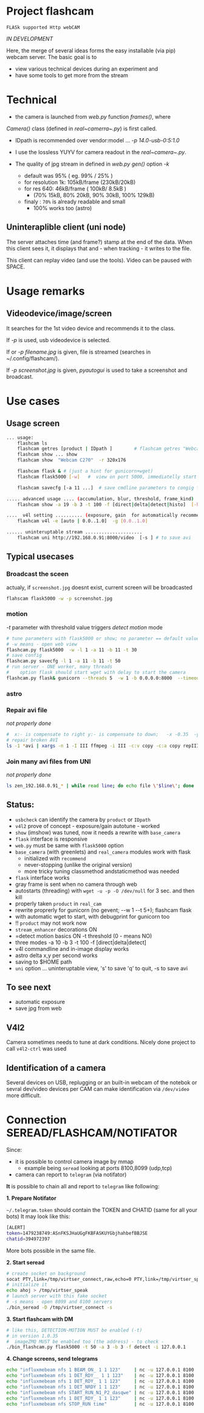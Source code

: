 Project flashcam
================

`FLASk supported Http webCAM`

*IN DEVELOPMENT*

Here, the merge of several ideas forms the easy installable (via pip)
webcam server. The basic goal is to

-   view various technical devices during an experiment and
-   have some tools to get more from the stream

Technical
=========

-   the camera is launched from *web.py* function *frames()*, where

*Camera()* class (defined in *real~camerra~.py*) is first called.

-   IDpath is recommended over vendor:model ... *-p 14.0-usb-0:5:1.0*

-   I use the lossless YUYV for camera readout in the *real~camera~.py*.
-   The quality of jpg stream in defined in *web.py* *gen()* option *-k*
    -   default was 95% ( eg. 99% / 25% )
    -   for resolution 1k: 105kB/frame (230kB/20kB)
    -   for res 640: 46kB/frame ( 100kB/ 8.5kB )
        -   (70% 15kB, 80% 20kB, 90% 30kB, 100% 129kB)
    -   finaly : `70%` is already readable and small
        -   100% works too (astro)

Uninteraplible client (uni node)
--------------------------------

The server attaches time (and frame?) stamp at the end of the data. When
this client sees it, it displays that and - when tracking - it writes to
the file.

This client can replay video (and use the tools). Video can be paused
with SPACE.

Usage remarks
=============

Videodevice/image/screen
------------------------

It searches for the 1st video device and recommends it to the class.

If *-p* is used, usb videodevice is selected.

If or *-p filename.jpg* is given, file is streamed (searches in
\~/.config/flashcam/).

If *-p screenshot.jpg* is given, *pyautogui* is used to take a
screenshot and broadcast.

Use cases
=========

Usage screen
------------

``` {.bash org-language="sh"}
... usage:
    flashcam ls
    flashcam getres [product | IDpath ]        # flashcam getres "Webcam C270"
    flashcam show ... show
    flashcam show  "Webcam C270"  -r 320x176

    flashcam flask & # (just a hint for gunicorn+wget)
    flashcam flask5000 [-w]   #  view on port 5000, immediatelly start browser tab

    flashcam savecfg [-a 11 ...]  # save cmdline parameters to congig for flask/gunicorn

..... advanced usage .... (accumulation, blur, threshold, frame_kind)
    flashcam show -a 19 -b 3 -t 100 -f [direct|delta|detect|histo]  [-h]  [-l 3600]

....  v4l setting .......... (exposure, gain  for automatically recommended video)
    flashcam v4l -e [auto | 0.0..1.0]  -g [0.0..1.0]

...... uninteruptable stream .....................
    flashcam uni http://192.168.0.91:8000/video  [-s ] # to save avi

```

Typical usecases
----------------

### Broadcast the sceen

actualy, if `screenshot.jpg` doesnt exist, current screen will be
broadcasted

``` {.bash org-language="sh"}
flahscam flask5000 -w -p screenshot.jpg
```

### motion

*-t* parameter with threshold value triggers *detect motion* mode

``` {.bash org-language="sh"}
# tune parameters with flask5000 or show; no parameter == default value
# -w means - open web view
flashcam.py flask5000  -w -l 1 -a 11 -b 11 -t 30
# save config
flashcam.py savecfg -l 1 -a 11 -b 11 -t 50
# run server - ONE worker, many threads
#    option flask should start wget with delay to start the camera
flashcam.py flask& gunicorn --threads 5  -w 1 -b 0.0.0.0:8000  --timeout 15 web:app
```

### astro

### Repair avi file

*not properly done*

``` {.bash org-language="sh"}
#  x:- is compensate to right y:- is compensate to down;   -x -0.35  -y -0.015
# repair broken AVI
ls -1 *avi | xargs -n 1 -I III ffmpeg -i III -c:v copy -c:a copy repIII
```

### Join many avi files from UNI

*not properly done*

``` {.bash org-language="sh"}
ls zen_192.168.0.91_* | while read line; do echo file \'$line\'; done | ffmpeg -protocol_whitelist file,pipe -f concat -i - -c copy output.avi

```

Status:
-------

-   `usbcheck` can identify the camera by `product` or `IDpath`
-   `v4l2` prove of concept - exposure/gain autotune - worked
-   `show` (imshow) was tuned, now it needs a rewrite with `base_camera`
-   `flask` interface is responsive
-   `web.py` must be same with `flask5000` option
-   `base_camera` (with greenlets) and `real_camera` modules work with
    flask
    -   initialized with `recommend`
    -   never-stopping (unlike the original version)
    -   more tricky tuning classmethod andstaticmethod was needed
-   `flask` interface works
-   gray frame is sent when no camera through web
-   autostarts (threading) with `wget -u -p -O /dev/null` for 3 sec. and
    then kill
-   properly taken `product` in `real_cam`
-   rewrite proprerly for gunicorn (no gevent; --w 1 --t 5+); flashcam
    flask
-   with automatic wget to start, with debugprint for gunicorn too
-   !! `product` may not work now
-   `stream_enhancer` decorations ON
-   =detect motion basics ON -t threshold (0 - means NO)
-   three modes -a 10 -b 3 -t 100 -f \[direct\|delta\|detect\]
-   v4l commandline and in-image display works
-   astro delta x,y per second works
-   saving to \$HOME path
-   `uni` option ... uninteruptable view, \'s\' to save \'q\' to quit,
    -s to save avi

To see next
-----------

-   automatic exposure
-   save jpg from web

V4l2
----

Camera sometimes needs to tune at dark conditions. Nicely done project
to call `v4l2-ctrl` was used

Identification of a camera
--------------------------

Several devices on USB, replugging or an built-in webcam of the notebok
or sevral dev/video devices per CAM can make identification via
`/dev/video` more difficult.

Connection SEREAD/FLASHCAM/NOTIFATOR
====================================

Since:

-   it is possible to control camera image by mmap
    -   example being `seread` looking at ports 8100,8099 (udp,tcp)
-   camera can report to `telegram` (via notifator)

**It** is possible to chain all and report to `telegram` like following:

**1. Prepare Notifator**

`~/.telegram.token` should contain the TOKEN and CHATID (same for all
your bots) It may look like this:

``` {.bash org-language="sh"}
[ALERT]
token=1479238749:ASnFKSJHaUGgFKBFASKUYGbjhahbefBBJSE
chatid=394972397

```

More bots possible in the same file.

**2. Start seread**

``` {.bash org-language="sh"}
# create socket on background
socat PTY,link=/tmp/virtser_connect,raw,echo=0 PTY,link=/tmp/virtser_speak,raw,echo=0&
# initialize it
echo ahoj > /tmp/virtser_speak
# launch server with this fake socket
# -s means - open 8099 and 8100 servers
./bin_seread -D /tmp/virtser_connect -s
```

**3. Start flashcam with DM**

``` {.bash org-language="sh"}
# like this, DETECTION-MOTION MUST be enabled (-t)
# in version 1.0.35
#  imageZMQ MUST be enabled too (the address) - to check -
./bin_flashcam.py flask5000 -t 50 -a 3 -b 3 -f detect -i 127.0.0.1

```

**4. Change screens, send telegrams**

``` {.bash org-language="sh"}
echo "influxmebeam nfs 1 BEAM_ON_ 1 1 123"     | nc -u 127.0.0.1 8100
echo "influxmebeam nfs 1 DET_RDY__ 1 1 123"    | nc -u 127.0.0.1 8100
echo "influxmebeam nfs 1 DET_RDY_ 1 1 123"     | nc -u 127.0.0.1 8100
echo "influxmebeam nfs 1 DET_NRDY 1 1 123"     | nc -u 127.0.0.1 8100
echo "influxmebeam nfs START_RUN_N1_P2_dasqwe" | nc -u 127.0.0.1 8100
echo "influxmebeam nfs 1 DET_RDY_ 1 1 123"     | nc -u 127.0.0.1 8100
echo "influxmebeam nfs STOP_RUN time"          | nc -u 127.0.0.1 8100
```
